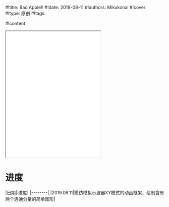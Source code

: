 
#!title:    Bad Apple!!
#!date:     2019-08-11
#!authors:  Mikukonai
#!cover:    
#!type:     原创
#!tags:     


#!content

<iframe class="MikumarkIframe" src="./html/Bad-Apple.html" height="400px"></iframe>

# 进度

|日期|:进度|
|--------|
|2019.08.11|模仿模拟示波器XY模式的动画框架，绘制含有两个连通分量的简单图形|
